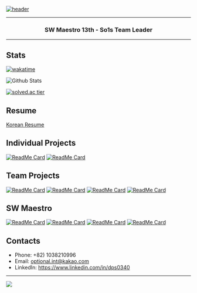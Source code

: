 [![header](https://capsule-render.vercel.app/api?type=soft&color=timeGradient&height=150&section=header&text=Jiho%20Lee&fontSize=70&animation=twinkling)](https://github.com/DPS0340)

---

<h3 align="center">SW Maestro 13th - So1s Team Leader</h3>

---

## Stats

[![wakatime](https://wakatime.com/badge/user/9de25f4f-c88f-4413-beaa-30045b830f19.svg)](https://wakatime.com/@9de25f4f-c88f-4413-beaa-30045b830f19)

![Github Stats](https://github-readme-stats.vercel.app/api?username=DPS0340&hide=contribs&count_private=true&show_icons=true&bg_color=00000000&title_color=4B7BE5&icon_color=4B7BE5&text_color=e6e6e6)

[![solved.ac tier](http://mazassumnida.wtf/api/v2/generate_badge?boj=a891)](https://solved.ac/a891)

## Resume

[Korean Resume](https://jiho-lee.notion.site/Jiho-Lee-e2033eeaaf20408b8bec52b41710f592)

## Individual Projects

[![ReadMe Card](https://github-readme-stats.vercel.app/api/pin/?username=dps0340&repo=YTStream&bg_color=000000&title_color=4B7BE5&icon_color=4B7BE5&text_color=e6e6e6)](https://github.com/DPS0340/YTStream) [![ReadMe Card](https://github-readme-stats.vercel.app/api/pin/?username=dps0340&repo=ExpoCrudBoard&bg_color=000000&title_color=4B7BE5&icon_color=4B7BE5&text_color=e6e6e6)](https://github.com/DPS0340/ExpoCrudBoard)

## Team Projects

[![ReadMe Card](https://github-readme-stats.vercel.app/api/pin/?username=techeer-f5&repo=jmt-monster-frontend&bg_color=000000&title_color=4B7BE5&icon_color=4B7BE5&text_color=e6e6e6)](https://github.com/techeer-f5/jmt-monster-frontend)
[![ReadMe Card](https://github-readme-stats.vercel.app/api/pin/?username=techeer-f5&repo=jmt-monster-backend&bg_color=000000&title_color=4B7BE5&icon_color=4B7BE5&text_color=e6e6e6)](https://github.com/techeer-f5/jmt-monster-backend)
[![ReadMe Card](https://github-readme-stats.vercel.app/api/pin/?username=Lenend-KPU&repo=LBS-Platform&bg_color=000000&title_color=4B7BE5&icon_color=4B7BE5&text_color=e6e6e6)](https://github.com/Lenend-KPU/LBS-Platform)
[![ReadMe Card](https://github-readme-stats.vercel.app/api/pin/?username=Join2Gather&repo=WeMeet&bg_color=000000&title_color=4B7BE5&icon_color=4B7BE5&text_color=e6e6e6)](https://github.com/Join2Gather/WeMeet)

## SW Maestro

[![ReadMe Card](https://github-readme-stats.vercel.app/api/pin/?username=So1s&repo=frontend&bg_color=000000&title_color=4B7BE5&icon_color=4B7BE5&text_color=e6e6e6)](https://github.com/So1s/frontend)
[![ReadMe Card](https://github-readme-stats.vercel.app/api/pin/?username=So1s&repo=backend&bg_color=000000&title_color=4B7BE5&icon_color=4B7BE5&text_color=e6e6e6)](https://github.com/So1s/backend)
[![ReadMe Card](https://github-readme-stats.vercel.app/api/pin/?username=So1s&repo=deploy&bg_color=000000&title_color=4B7BE5&icon_color=4B7BE5&text_color=e6e6e6)](https://github.com/So1s/deploy)
[![ReadMe Card](https://github-readme-stats.vercel.app/api/pin/?username=So1s&repo=infra&bg_color=000000&title_color=4B7BE5&icon_color=4B7BE5&text_color=e6e6e6)](https://github.com/So1s/infra)

## Contacts

- Phone: +82) 1038210996
- Email: optional.int@kakao.com
- LinkedIn: https://www.linkedin.com/in/dps0340

---

<img src="https://capsule-render.vercel.app/api?type=soft&color=timeGradient&height=150&section=footer&%20render&fontSize=70"/>
